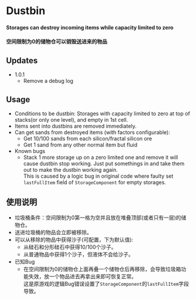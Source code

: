 # Dustbin

#### Storages can destroy incoming items while capacity limited to zero
#### 空间限制为0的储物仓可以销毁送进来的物品

## Updates

* 1.0.1
    * Remove a debug log

## Usage

* Conditions to be dustbin: Storages with capacity limited to zero at top of stacks(or only one level), and empty in 1st cell.
* Items sent into dustbins are removed immediately.
* Can get sands from destroyed items (with factors configurable):
    * Get 10/100 sands from each silicon/fractal silicon ore
    * Get 1 sand from any other normal item but fluid
* Known bugs
    * Stack 1 more storage up on a zero limited one and remove it will cause dustbin stop working. Just put somethings
      in and take them out to make the dustbin working again.  
      This is caused by a logic bug in original code where faulty set `lastFullItem` field of `StorageComponent` for
      empty storages.

## 使用说明

* 垃圾桶条件：空间限制为0第一格为空并且放在堆叠顶部(或者只有一层)的储物仓。
* 送进垃圾桶的物品会立即被移除。
* 可以从移除的物品中获得沙子(可配置，下为默认值):
    * 从硅石和分形硅石中获得10/100个沙子。
    * 从普通物品中获得1个沙子，但液体不会给沙子。
* 已知Bug
    * 在空间限制为0的储物仓上面再叠一个储物仓后再移除，会导致垃圾箱功能失效，放一个物品进去再拿出来即可恢复正常。  
      这是原游戏的逻辑Bug错误设置了`StorageComponent`的`lastFullItem`字段导致。
